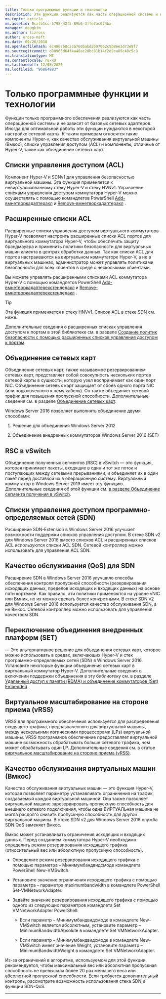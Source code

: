 ```yaml
---
title: Только программные функции и технологии
description: Эти функции реализуются как часть операционной системы и не зависят от базовых сетевых адаптеров. Иногда для оптимальной работы эти функции нуждаются в некоторой настройке сетевой карты. К таким примерам относятся такие компоненты Hyper-v, как качество обслуживания виртуальной машины (Вмкос), списки управления доступом (ACL) и компоненты, отличные от Hyper-V, такие как объединение сетевых карт.
ms.topic: article
ms.assetid: 0cafb1cc-5798-42f5-89b6-3ffe7ac024ba
manager: dougkim
ms.author: lizross
author: eross-msft
ms.date: 09/20/2018
ms.openlocfilehash: ec4867b0c2ca760babd2b07062c9b8ee3d73e8f7
ms.sourcegitcommit: d08965d64f4a40ac20bc81b14f2d2ea89c48c5c8
ms.translationtype: MT
ms.contentlocale: ru-RU
ms.lasthandoff: 12/08/2020
ms.locfileid: "96864883"
---
```

# <a name="software-only-so-features-and-technologies"></a>Только программные функции и технологии
Функции только программного обеспечения реализуются как часть операционной системы и не зависят от базовых сетевых адаптеров. Иногда для оптимальной работы эти функции нуждаются в некоторой настройке сетевой карты. К таким примерам относятся такие компоненты Hyper-v, как качество обслуживания виртуальной машины (Вмкос), списки управления доступом (ACL) и компоненты, отличные от Hyper-V, такие как объединение сетевых карт.

## <a name="access-control-lists-acls"></a>Списки управления доступом (ACL)

Компонент Hyper-V и SDNv1 для управления безопасностью виртуальной машины. Эта функция применяется к невиртуализованному стеку Hyper-V и стеку HVNv1. Управление списками управления доступом коммутатора Hyper-V можно осуществлять с помощью командлетов PowerShell [Add-вмнетворкадаптеракл](/powershell/module/hyper-v/add-vmnetworkadapteracl) и [Remove-вмнетворкадаптеракл](/powershell/module/hyper-v/remove-vmnetworkadapteracl) .

## <a name="extended-acls"></a>Расширенные списки ACL

Расширенные списки управления доступом виртуального коммутатора Hyper-V позволяют настроить расширенные списки ACL портов для виртуального коммутатора Hyper-V, чтобы обеспечить защиту брандмауэра и применить политики безопасности для виртуальных машин клиента в центрах обработки данных. Так как списки ACL для портов настраиваются на виртуальном коммутаторе Hyper-V, а не в виртуальных машинах, администратор может управлять политиками безопасности для всех клиентов в среде с несколькими клиентами.

Вы можете управлять расширенными списками ACL коммутатора Hyper-V с помощью командлетов PowerShell [Add-вмнетворкадаптерекстендедакл](/powershell/module/hyper-v/add-vmnetworkadapterextendedacl) и [Remove-вмнетворкадаптерекстендедакл](/powershell/module/hyper-v/remove-vmnetworkadapteracl) .

>[!TIP]
>Эта функция применяется к стеку HNVv1. Список ACL в стеке SDN см. ниже.

Дополнительные сведения о расширенных списках управления доступом к портам в этой библиотеке см. в разделе [Создание политик безопасности с помощью расширенных списков управления доступом к портам](../../../virtualization/hyper-v-virtual-switch/create-security-policies-with-extended-port-access-control-lists.md).

## <a name="nic-teaming"></a>Объединение сетевых карт

Объединение сетевых карт, также называемое резервированием сетевых карт, представляет собой совокупность нескольких портов сетевой карты в сущности, которую узел воспринимает как один порт NIC. Объединение сетевых карт защищает от сбоев одного порта NIC (или подключенного к нему кабеля). Он также объединяет сетевой трафик для повышения пропускной способности. Дополнительные сведения см. в разделе [Объединение сетевых карт](../nic-teaming/nic-teaming.md).

Windows Server 2016 позволяет выполнять объединение двумя способами:

1.  Решение для объединения Windows Server 2012

2.  Объединение внедренных коммутаторов Windows Server 2016 (SET)


## <a name="rsc-in-the-vswitch"></a>RSC в vSwitch

Объединение полученных сегментов (RSC) в vSwitch — это функция, которая принимает пакеты, входящие в один и тот же поток и поступающих между сетевыми прерываниями, и объединяет их в один пакет перед доставкой их в операционную систему. Виртуальный коммутатор в Windows Server 2019 имеет эту функцию. Дополнительные сведения об этой функции см. [в разделе Объединение сегмента получения в vSwitch](./rsc-in-the-vswitch.md).

## <a name="software-defined-networking-sdn-acls"></a>Списки управления доступом программно-определяемых сетей (SDN)

Расширение SDN-Extension в Windows Server 2016 улучшает возможности поддержки списков управления доступом. В стеке SDN v2 для Windows Server 2016 вместо списков ACL и расширенных списков ACL используются списки ACL SDN. Сетевой контроллер можно использовать для управления ACL SDN.

## <a name="sdn-quality-of-service-qos"></a>Качество обслуживания (QoS) для SDN

Расширение SDN в Windows Server 2016 улучшило способы обеспечения контроля пропускной способности (резервирования исходящих данных, пределов исходящих и входящих данных) на основе пяти кортежей. Как правило, эти политики применяются на уровне vNIC или Вмник, но их можно сделать более конкретными. В стеке SDN v2 для Windows Server 2016 используется качество обслуживания SDN, а не Вмкос. Сетевой контроллер можно использовать для управления качеством SDN.

## <a name="switch-embedded-teaming-set"></a>Переключение объединения внедренных платформ (SET)

— Это альтернативное решение для объединения сетевых карт, которое можно использовать в средах, включающих Hyper-V и стек программно-определяемых сетей (SDN) в Windows Server 2016. Установите некоторые функции объединения сетевых карт в виртуальный коммутатор Hyper-V. Дополнительные сведения о включении поддержки объединения в эту библиотеку см. в разделе [Удаленный доступ к памяти (RDMA) и объединение коммутаторов (Set) Embedded](../../../virtualization/hyper-v-virtual-switch/rdma-and-switch-embedded-teaming.md).

## <a name="virtual-receive-side-scaling-vrss"></a>Виртуальное масштабирование на стороне приема (vRSS)

VRSS для программного обеспечения используется для распределения входящего трафика, предназначенного для виртуальной машины, между несколькими логическими процессорами (LPs) виртуальной машины. VRSS программное обеспечение предоставляет виртуальной машине возможность обрабатывать больше сетевого трафика, чем может обрабатывать один LP. Дополнительные сведения см. в статье [виртуальное масштабирование на стороне приема (vRSS)](../vrss/vrss-top.md).

## <a name="virtual-machine-quality-of-service-vmqos"></a>Качество обслуживания виртуальных машин (Вмкос)

Качество обслуживания виртуальных машин — это функция Hyper-V, которая позволяет параметру устанавливать ограничения на трафик, создаваемый каждой виртуальной машиной. Она также позволяет виртуальной машине зарезервировать пропускную способность для внешнего сетевого подключения, чтобы одна ВИРТУАЛЬная машина не могла расдолго снизить пропускную способность для другой виртуальной машины. В стеке SDN v2 для Windows Server 2016 служба SDN QoS заменяет Вмкос.

Вмкос может устанавливать ограничения исходящих и входящих данных. Перед созданием коммутатора Hyper-V необходимо определить режим резервирования исходящего трафика (относительный вес или абсолютную пропускную способность).

-  Определите режим резервирования исходящего трафика с помощью параметра – Минимумбандвидсмоде командлета PowerShell New-VMSwitch.

-  Установите значение ограничения исходящего трафика с помощью параметра – параметра maximumbandwidth в командлете PowerShell Set-VMNetworkAdapter.

-  Задайте значение резервирования исходящего трафика с помощью одного из следующих параметров командлета Set VMNetworkAdapter PowerShell:

   -  Если параметр – Минимумбандвидсмоде в командлете New-VMSwitch является абсолютным, установите параметр – MinimumBandwidthAbsolute в командлете Set VMNetworkAdapter.

   -  Если параметр – Минимумбандвидсмоде в командлете New-VMSwitch имеет значение Weight, установите параметр – MinimumBandwidthWeight в командлете Set VMNetworkAdapter.

Из-за ограничений в алгоритме, используемом для этой функции, рекомендуется, чтобы максимальный вес или абсолютная пропускная способность не превышала более 20 раз меньшего веса или абсолютной пропускной способности. Если требуется дополнительный контроль, рассмотрите возможность использования стека SDN и функции SDN-QoS.


---
